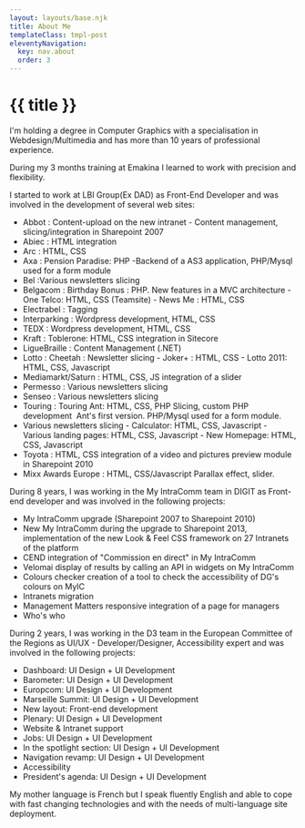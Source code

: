 ```yaml
---
layout: layouts/base.njk
title: About Me
templateClass: tmpl-post
eleventyNavigation:
  key: nav.about
  order: 3
---
```

# {{ title }}

I'm holding a degree in Computer Graphics with a specialisation in Webdesign/Multimedia and has more than 10 years of professional experience.

During my 3 months training at Emakina I learned to work with precision and flexibility.

I started to work at LBI Group(Ex DAD) as Front-End Developer and was involved in the development of several web sites:

- Abbot : Content-upload on the new intranet - Content management, slicing/integration in Sharepoint 2007
- Abiec : HTML integration
- Arc : HTML, CSS
- Axa : Pension Paradise: PHP -Backend of a AS3 application, PHP/Mysql used for a form module
- Bel :Various newsletters slicing
- Belgacom : Birthday Bonus : PHP. New features in a MVC architecture - One Telco: HTML, CSS (Teamsite) - News Me : HTML, CSS
- Electrabel : Tagging
- Interparking : Wordpress development, HTML, CSS
- TEDX : Wordpress development, HTML, CSS
- Kraft : Toblerone: HTML, CSS integration in Sitecore
- LigueBraille : Content Management (.NET)
- Lotto : Cheetah : Newsletter slicing - Joker+ : HTML, CSS - Lotto 2011: HTML, CSS, Javascript
- Mediamarkt/Saturn : HTML, CSS, JS integration of a slider
- Permesso : Various newsletters slicing
- Senseo : Various newsletters slicing
- Touring : Touring Ant: HTML, CSS, PHP Slicing, custom PHP development  Ant's first version.
PHP/Mysql used for a form module.
- Various newsletters slicing - Calculator: HTML, CSS, Javascript - Various landing pages: HTML, CSS, Javascript - New Homepage: HTML, CSS, Javascript
- Toyota : HTML, CSS integration of a video and pictures preview module in Sharepoint 2010
- Mixx Awards Europe : HTML, CSS/Javascript Parallax effect, slider.

During 8 years, I was working in the My IntraComm team in DIGIT as Front-end developer and was involved in the following projects:

- My IntraComm upgrade (Sharepoint 2007 to Sharepoint 2010)
- New My IntraComm during the upgrade to Sharepoint 2013, implementation of the new Look & Feel CSS framework on 27 Intranets of the platform
- CEND integration of "Commission en direct" in My IntraComm
- Velomai display of results by calling an API in widgets on My IntraComm
- Colours checker creation of a tool to check the accessibility of DG's colours on MyIC
- Intranets migration
- Management Matters responsive integration of a page for managers
- Who's who

During 2 years, I was working in the D3 team in the European Committee of the Regions as UI/UX - Developer/Designer, Accessibility expert and was involved in the following projects:

- Dashboard: UI Design + UI Development
- Barometer: UI Design + UI Development
- Europcom: UI Design + UI Development
- Marseille Summit: UI Design + UI Development
- New layout: Front-end development
- Plenary: UI Design + UI Development
- Website & Intranet support
- Jobs: UI Design + UI Development
- In the spotlight section: UI Design + UI Development
- Navigation revamp: UI Design + UI Development
- Accessibility 
- President's agenda: UI Design + UI Development

My mother language is French but I speak fluently English and able to cope with fast changing technologies and with the needs of multi-language site deployment. 